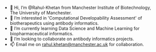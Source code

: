 - 👋 Hi, I’m @Rahul-Khetan from Manchester Institute of Biotechnology, The University of Manchester. 
- 👀 I’m interested in 'Computational Developability Assessment' of biotherapeutics using antibody informatics. 
- 🌱 I’m currently learning Data Science and Machine Learning for biopharmaceutical informatics. 
- 💞️ I’m looking to collaborate on antibody informatics projects. 
- 📫 Email me on rahul.khetan@manchester.ac.uk for collaboration. 

<!---
Rahul-Khetan/Rahul-Khetan is a ✨ special ✨ repository because its `README.md` (this file) appears on your GitHub profile.
You can click the Preview link to take a look at your changes.
--->
